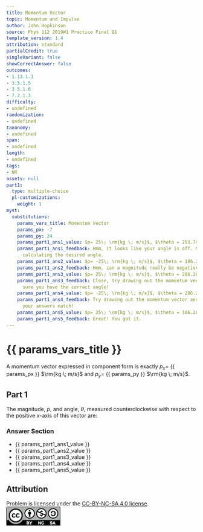 ```yaml
---
title: Momentum Vector
topic: Momentum and Impulse
author: John Hopkinson
source: Phys 112 2019W1 Practice Final Q1
template_version: 1.4
attribution: standard
partialCredit: true
singleVariant: false
showCorrectAnswer: false
outcomes:
- 1.13.1.1
- 3.5.1.5
- 3.5.1.6
- 7.2.1.3
difficulty:
- undefined
randomization:
- undefined
taxonomy:
- undefined
span:
- undefined
length:
- undefined
tags:
- NR
assets: null
part1:
  type: multiple-choice
  pl-customizations:
    weight: 1
myst:
  substitutions:
    params_vars_title: Momentum Vector
    params_px: -7
    params_py: 24
    params_part1_ans1_value: $p= 25\; \rm{kg \; m/s}$, $\theta = 253.74^\circ$.
    params_part1_ans1_feedback: Hmm, it looks like your angle is off. Make sure you're
      calculating the desired angle.
    params_part1_ans2_value: $p= -25\; \rm{kg \; m/s}$, $\theta = 106.26^\circ$.
    params_part1_ans2_feedback: Hmm, can a magnitude really be negative?
    params_part1_ans3_value: $p= 25\; \rm{kg \; m/s}$, $\theta = 286.26^\circ$.
    params_part1_ans3_feedback: Close, try drawing out the momentum vector to make
      sure you have the correct angle!
    params_part1_ans4_value: $p= -25\; \rm{kg \; m/s}$, $\theta = 286.26^\circ$.
    params_part1_ans4_feedback: Try drawing out the momentum vector and make sure
      your answers match!
    params_part1_ans5_value: $p= 25\; \rm{kg \; m/s}$, $\theta = 106.26^\circ$.
    params_part1_ans5_feedback: Great! You got it.
---
```

# {{ params_vars_title }}
A momentum vector expressed in component form is exactly $p_x =$ {{ params_px }} $\rm{kg \; m/s}$ and $p_y =$ {{ params_py }} $\rm{kg \; m/s}$.

## Part 1

The magnitude, $p$, and angle, $\theta$, measured counterclockwise with respect to the positive $x$-axis of this vector are:

### Answer Section

- {{ params_part1_ans1_value }}
- {{ params_part1_ans2_value }}
- {{ params_part1_ans3_value }}
- {{ params_part1_ans4_value }}
- {{ params_part1_ans5_value }}

## Attribution

Problem is licensed under the [CC-BY-NC-SA 4.0 license](https://creativecommons.org/licenses/by-nc-sa/4.0/).<br> ![The Creative Commons 4.0 license requiring attribution-BY, non-commercial-NC, and share-alike-SA license.](https://raw.githubusercontent.com/firasm/bits/master/by-nc-sa.png)